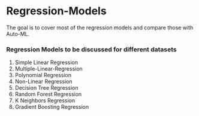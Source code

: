 # Regression-Models
The goal is to cover most of the regression models and compare those with Auto-ML.

### Regression Models to be discussed for different datasets
1. Simple Linear Regression
2. Multiple-Linear-Regression
3. Polynomial Regression
4. Non-Linear Regression
5. Decision Tree Regression
6. Random Forest Regression
7. K Neighbors Regression
8. Gradient Boosting Regression
